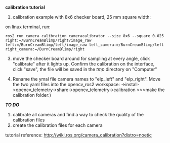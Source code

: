 **calibration tutorial**

1. calibration example with 8x6 checker board, 25 mm square width:

on linux terminal, run:

```
ros2 run camera_calibration cameracalibrator --size 8x6 --square 0.025 right:=/BurnCreamBlimp/right/image_raw left:=/BurnCreamBlimp/left/image_raw left_camera:=/BurnCreamBlimp/left right_camera:=/BurnCreamBlimp/right
```

3. move the checker board around for sampling at every angle, click "calibrate" after it lights up. Confirm the calibration on the interface, click "save", the file will be saved in the *tmp* directory on "Computer"

4. Rename the ymal file camera names to "elp_left" and "elp_right". Move the two yaml files into the opencv_ros2 workspace:
    ->install->opencv_telemetry->share->opencv_telemetry->calibration   >>>make the calibration folder:) 


***TO DO***

1. calibrate all cameras and find a way to check the quality of the calibration files
2. create the calibration files for each camera




tutorial reference: http://wiki.ros.org/camera_calibration?distro=noetic
